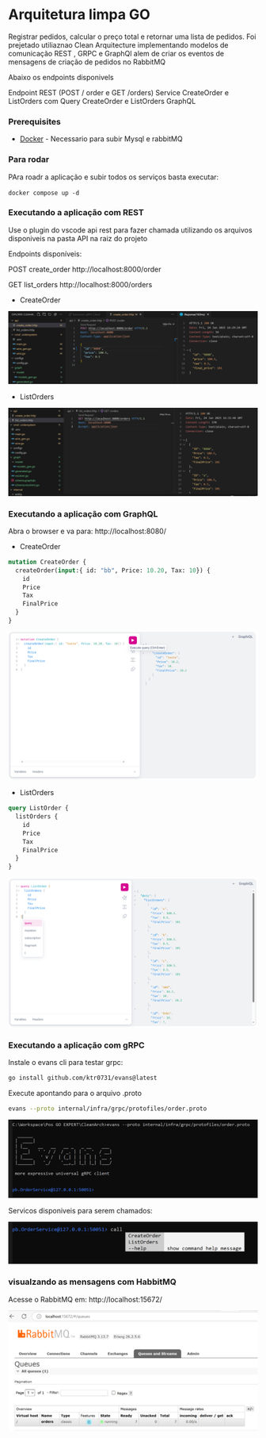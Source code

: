 # Arquitetura limpa GO

Registrar pedidos, calcular o preço total e retornar uma lista de pedidos. Foi prejetado utiliaznao Clean Arquitecture implementando modelos de comunicação REST , GRPC e GraphQl alem de criar os eventos de  mensagens de criação de pedidos no RabbitMQ 

Abaixo os endpoints disponivels

Endpoint REST (POST / order e GET /orders)
Service CreateOrder e ListOrders com 
Query CreateOrder e ListOrders GraphQL


### Prerequisites

- [Docker]([https://www.docker.com/) - Necessario para subir Mysql e rabbitMQ

### Para rodar

PAra roadr a aplicação e subir todos os serviços basta executar:

`docker compose up -d`

### Executando a aplicação com REST 

Use o plugin do vscode api rest para fazer chamada utilizando os arquivos disponiveis na pasta API na raiz do projeto

Endpoints disponíveis:

POST create_order http://localhost:8000/order

GET list_orders http://localhost:8000/orders

- CreateOrder

![alt text](https://github.com/maxnet04/CleanArch/blob/main/images/rest-1.PNG)

- ListOrders

![alt text](https://github.com/maxnet04/CleanArch/blob/main/images/rest-2.PNG)


### Executando a aplicação com GraphQL

Abra o browser e va para: http://localhost:8080/

- CreateOrder

```graphql
mutation CreateOrder {
  createOrder(input:{ id: "bb", Price: 10.20, Tax: 10}) {
    id
    Price
    Tax
    FinalPrice
  }
}
```

![alt text](https://github.com/maxnet04/CleanArch/blob/main/images/graphi-1.PNG)

- ListOrders

```graphql
query ListOrder {
  listOrders {
    id
    Price
    Tax
    FinalPrice
  }
}
```

![alt text](https://github.com/maxnet04/CleanArch/blob/main/images/graphi-2.PNG)

### Executando a aplicação com gRPC

Instale o evans cli para testar grpc:
```bash
go install github.com/ktr0731/evans@latest
```

Execute apontando para o arquivo .proto
```bash
evans --proto internal/infra/grpc/protofiles/order.proto
```

![alt text](https://github.com/maxnet04/CleanArch/blob/main/images/grpc2.PNG)


Servicos disponiveis para serem chamados:

![alt text](https://github.com/maxnet04/CleanArch/blob/main/images/grpc.PNG)


### visualzando as mensagens com HabbitMQ

Acesse o RabbitMQ em: http://localhost:15672/

![alt text](https://github.com/maxnet04/CleanArch/blob/main/images/rabbit.PNG)